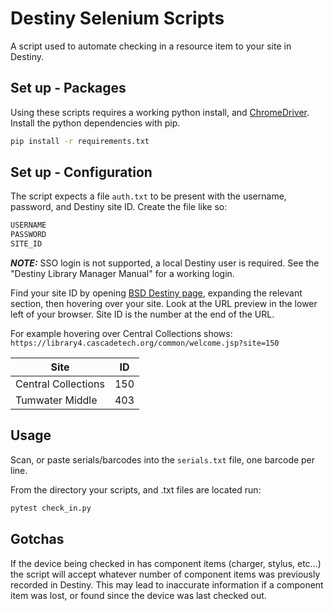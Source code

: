 # Destiny Selenium Scripts

A script used to automate checking in a resource item to your site in Destiny.

## Set up - Packages

Using these scripts requires a working python install, and [ChromeDriver](https://chromedriver.chromium.org/). Install the python dependencies with pip.

```bash
pip install -r requirements.txt
```

## Set up - Configuration

The script expects a file `auth.txt` to be present with the username, password, and Destiny site ID. Create the file like so:

```txt
USERNAME
PASSWORD
SITE_ID
```

**_NOTE:_** SSO login is not supported, a local Destiny user is required. See the "Destiny Library Manager Manual" for a working login.

Find your site ID by opening [BSD Destiny page](https://library4.cascadetech.org/common/welcome.jsp?context=beaverton), expanding the relevant section, then hovering over your site. Look at the URL preview in the lower left of your browser. Site ID is the number at the end of the URL.

For example hovering over Central Collections shows: `https://library4.cascadetech.org/common/welcome.jsp?site=150`

| Site                | ID  |
|---------------------|-----|
| Central Collections | 150 |
| Tumwater Middle     | 403 |

## Usage

Scan, or paste serials/barcodes into the `serials.txt` file, one barcode per line.

From the directory your scripts, and .txt files are located run:

```bash
pytest check_in.py
```

## Gotchas

If the device being checked in has component items (charger, stylus, etc...) the script will accept whatever number of component items was previously recorded in Destiny. This may lead to inaccurate information if a component item was lost, or found since the device was last checked out.
